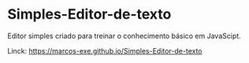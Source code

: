 # Simples-Editor-de-texto
Editor simples criado para treinar o conhecimento básico em JavaScipt.

Linck:  https://marcos-exe.github.io/Simples-Editor-de-texto
